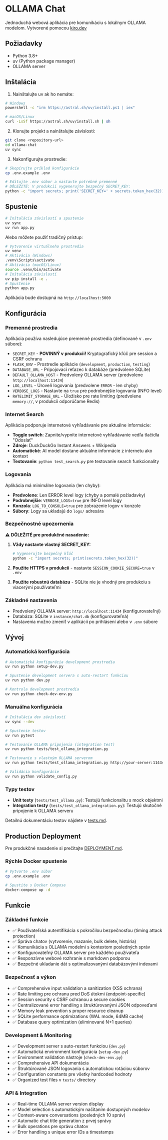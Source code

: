 # OLLAMA Chat

Jednoduchá webová aplikácia pre komunikáciu s lokálnym OLLAMA modelom.
Vytvorené pomocou [kiro.dev](https://kiro.dev)

## Požiadavky

- Python 3.8+
- uv (Python package manager)
- OLLAMA server

## Inštalácia

1. Nainštalujte uv ak ho nemáte:
```bash
# Windows
powershell -c "irm https://astral.sh/uv/install.ps1 | iex"

# macOS/Linux
curl -LsSf https://astral.sh/uv/install.sh | sh
```

2. Klonujte projekt a nainštalujte závislosti:
```bash
git clone <repository-url>
cd ollama-chat
uv sync
```

3. Nakonfigurujte prostredie:
```bash
# Skopírujte príklad konfigurácie
cp .env.example .env

# Editujte .env súbor a nastavte potrebné premenné
# DÔLEŽITÉ: V produkcii vygenerujte bezpečný SECRET_KEY:
python -c "import secrets; print('SECRET_KEY=' + secrets.token_hex(32))"
```

## Spustenie

```bash
# Inštalácia závislostí a spustenie
uv sync
uv run app.py
```

Alebo môžete použiť tradičný prístup:
```bash
# Vytvorenie virtuálneho prostredia
uv venv
# Aktivácia (Windows)
.venv\Scripts\activate
# Aktivácia (macOS/Linux)  
source .venv/bin/activate
# Inštalácia závislostí
uv pip install -e .
# Spustenie
python app.py
```

Aplikácia bude dostupná na `http://localhost:5000`

## Konfigurácia

### Premenné prostredia

Aplikácia používa nasledujúce premenné prostredia (definované v `.env` súbore):

- `SECRET_KEY` - **POVINNÝ v produkcii!** Kryptografický kľúč pre session a CSRF ochranu
- `FLASK_ENV` - Prostredie aplikácie (`development`, `production`, `testing`)
- `DATABASE_URL` - Pripojovací reťazec k databáze (predvolene SQLite)
- `DEFAULT_OLLAMA_HOST` - Predvolený OLLAMA server (predvolene `http://localhost:11434`)
- `LOG_LEVEL` - Úroveň logovania (predvolene `ERROR` - len chyby)
- `VERBOSE_LOGS` - Nastavte na `true` pre podrobnejšie logovania (INFO level)
- `RATELIMIT_STORAGE_URL` - Úložisko pre rate limiting (predvolene `memory://`, v produkcii odporúčame Redis)

### Internet Search

Aplikácia podporuje internetové vyhľadávanie pre aktuálne informácie:

- **Toggle switch**: Zapnite/vypnite internetové vyhľadávanie vedľa tlačidla "Odoslať"
- **Zdroje**: DuckDuckGo Instant Answers + Wikipedia
- **Automatické**: AI model dostane aktuálne informácie z internetu ako kontext
- **Testovanie**: `python test_search.py` pre testovanie search funkcionality

### Logovania

Aplikácia má minimálne logovania (len chyby):

- **Predvolene**: Len ERROR level logy (chyby a pomalé požiadavky)
- **Podrobnejšie**: `VERBOSE_LOGS=true` pre INFO level logy
- **Konzola**: `LOG_TO_CONSOLE=true` pre zobrazenie logov v konzole
- **Súbory**: Logy sa ukladajú do `logs/` adresára

### Bezpečnostné upozornenia

⚠️ **DÔLEŽITÉ pre produkčné nasadenie:**

1. **Vždy nastavte vlastný SECRET_KEY:**
   ```bash
   # Vygenerujte bezpečný kľúč
   python -c "import secrets; print(secrets.token_hex(32))"
   ```

2. **Použite HTTPS v produkcii** - nastavte `SESSION_COOKIE_SECURE=true` v `.env`

3. **Použite robustnú databázu** - SQLite nie je vhodný pre produkciu s viacerými používateľmi

### Základné nastavenia

- Predvolený OLLAMA server: `http://localhost:11434` (konfigurovateľný)
- Databáza: SQLite v `instance/chat.db` (konfigurovateľná)
- Nastavenia možno zmeniť v aplikácii po prihlásení alebo v `.env` súbore

## Vývoj

### Automatická konfigurácia
```bash
# Automatická konfigurácia development prostredia
uv run python setup-dev.py

# Spustenie development servera s auto-restart funkciou
uv run python dev.py

# Kontrola development prostredia
uv run python check-dev-env.py
```

### Manuálna konfigurácia
```bash
# Inštalácia dev závislostí
uv sync --dev

# Spustenie testov
uv run pytest

# Testovanie OLLAMA pripojenia (integration test)
uv run python tests/test_ollama_integration.py

# Testovanie s vlastným OLLAMA serverom
uv run python tests/test_ollama_integration.py http://your-server:11434

# Validácia konfigurácie
uv run python validate_config.py
```

### Typy testov

- **Unit testy** (`tests/test_ollama.py`): Testujú funkcionalitu s mock objektmi
- **Integration testy** (`tests/test_ollama_integration.py`): Testujú skutočné pripojenie k OLLAMA serveru

Detailnú dokumentáciu testov nájdete v [tests.md](tests.md).

## Production Deployment

Pre produkčné nasadenie si prečítajte [DEPLOYMENT.md](DEPLOYMENT.md).

### Rýchle Docker spustenie

```bash
# Vytvorte .env súbor
cp .env.example .env

# Spustite s Docker Compose
docker-compose up -d
```

## Funkcie

### Základné funkcie
- ✅ Používateľská autentifikácia s pokročilou bezpečnosťou (timing attack protection)
- ✅ Správa chatov (vytvorenie, mazanie, bulk delete, história)  
- ✅ Komunikácia s OLLAMA modelmi s kontextom posledných správ
- ✅ Konfigurovateľný OLLAMA server pre každého používateľa
- ✅ Responzívne webové rozhranie s markdown podporou
- ✅ Bezpečné ukladanie dát s optimalizovanými databázovými indexami

### Bezpečnosť a výkon
- ✅ Comprehensive input validation a sanitization (XSS ochrana)
- ✅ Rate limiting pre ochranu pred DoS útokmi (endpoint-specific)
- ✅ Session security s CSRF ochranou a secure cookies
- ✅ Centralizované error handling s štruktúrovanými JSON odpoveďami
- ✅ Memory leak prevention s proper resource cleanup
- ✅ SQLite performance optimizations (WAL mode, 64MB cache)
- ✅ Database query optimization (eliminované N+1 queries)

### Development & Monitoring
- ✅ Development server s auto-restart funkciou (`dev.py`)
- ✅ Automatická environment konfigurácia (`setup-dev.py`)
- ✅ Environment validation nástroje (`check-dev-env.py`)
- ✅ Comprehensive API dokumentácia
- ✅ Štruktúrované JSON logovania s automatickou rotáciou súborov
- ✅ Configuration constants pre všetky hardcoded hodnoty
- ✅ Organized test files v `tests/` directory

### API & Integration
- ✅ Real-time OLLAMA server version display
- ✅ Model selection s automatickým načítaním dostupných modelov
- ✅ Context-aware conversations (posledných 10 správ)
- ✅ Automatic chat title generation z prvej správy
- ✅ Bulk operations pre správu chatov
- ✅ Error handling s unique error IDs a timestamps